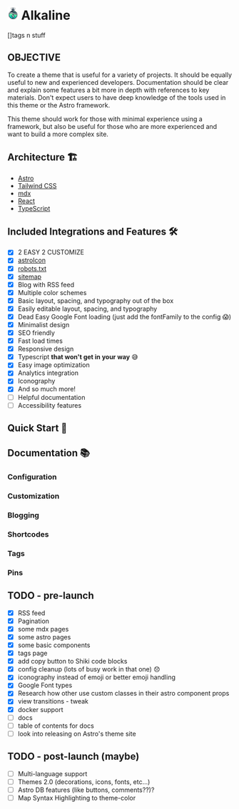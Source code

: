# ![logo](./public/alkaline--sm.png)  Alkaline

[]tags n stuff

## OBJECTIVE

  To create a theme that is useful for a variety of projects. It should be equally useful to new and experienced developers. Documentation should be clear and explain some features a bit more in depth with references to key materials. Don't expect users to have deep knowledge of the tools used in this theme or the Astro framework.

  This theme should work for those with minimal experience using a framework, but also be useful for those who are more experienced and want to build a more complex site.

## Architecture 🏗️

- [Astro](https://astro.build/)
- [Tailwind CSS](https://tailwindcss.com/)
- [mdx](https://mdxjs.com/)
- [React](https://reactjs.org/)
- [TypeScript](https://www.typescriptlang.org/)

## Included Integrations and Features 🛠️

- [x] 2 EASY 2 CUSTOMIZE
- [x] [astroIcon](https://github.com/natemoo-re/astro-icon#readme)
- [x] [robots.txt](https://github.com/alextim/astro-lib/tree/main/packages/astro-robots-txt#readme)
- [x] [sitemap](https://docs.astro.build/en/guides/integrations-guide/sitemap/)
- [x] Blog with RSS feed
- [x] Multiple color schemes
- [X] Basic layout, spacing, and typography out of the box
- [X] Easily editable layout, spacing, and typography
- [X] Dead Easy Google Font loading (just add the fontFamily to the config 😱)
- [X] Minimalist design
- [X] SEO friendly
- [X] Fast load times
- [X] Responsive design
- [X] Typescript **that won't get in your way** 😅
- [X] Easy image optimization
- [X] Analytics integration
- [X] Iconography
- [X] And so much more!
- [ ] Helpful documentation
- [ ] Accessibility features

## Quick Start 🚀

## Documentation 📚

### Configuration

### Customization

### Blogging

### Shortcodes

### Tags

### Pins

## TODO - pre-launch

- [X] RSS feed
- [X] Pagination
- [X] some mdx pages
- [X] some astro pages
- [X] some basic components
- [X] tags page
- [X] add copy button to Shiki code blocks
- [X] config cleanup (lots of busy work in that one) 😞
- [X] iconography instead of emoji or better emoji handling
- [X] Google Font types
- [X] Research how other use custom classes in their astro component props
- [X] view transitions - tweak
- [X] docker support
- [ ] docs
- [ ] table of contents for docs
- [ ] look into releasing on Astro's theme site

## TODO - post-launch (maybe)

- [ ] Multi-language support
- [ ] Themes 2.0 (decorations, icons, fonts, etc...)
- [ ] Astro DB features (like buttons, comments??)?
- [ ] Map Syntax Highlighting to theme-color
